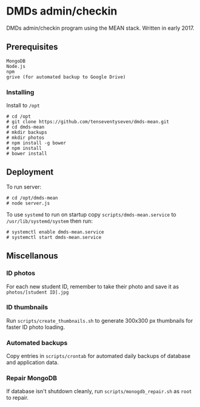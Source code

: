 # DMDs admin/checkin

DMDs admin/checkin program using the MEAN stack.  Written in early 2017.

## Prerequisites

```
MongoDB
Node.js
npm
grive (for automated backup to Google Drive)
```

### Installing

Install to `/opt`
```
# cd /opt
# git clone https://github.com/tenseventyseven/dmds-mean.git
# cd dmds-mean
# mkdir backups
# mkdir photos
# npm install -g bower
# npm install
# bower install
```

## Deployment

To run server:
```
# cd /opt/dmds-mean
# node server.js
```

To use `systemd` to run on startup copy `scripts/dmds-mean.service` to `/usr/lib/systemd/system` then run:
```
# systemctl enable dmds-mean.service
# systemctl start dmds-mean.service
```

## Miscellanous

### ID photos

For each new student ID, remember to take their photo and save it as `photos/[student ID].jpg`

### ID thumbnails

Run `scripts/create_thumbnails.sh` to generate 300x300 px thumbnails for faster ID photo loading.

### Automated backups

Copy entries in `scripts/crontab` for automated daily backups of database and application data.

### Repair MongoDB

If database isn't shutdown cleanly, run `scripts/monogdb_repair.sh` as `root` to repair.
